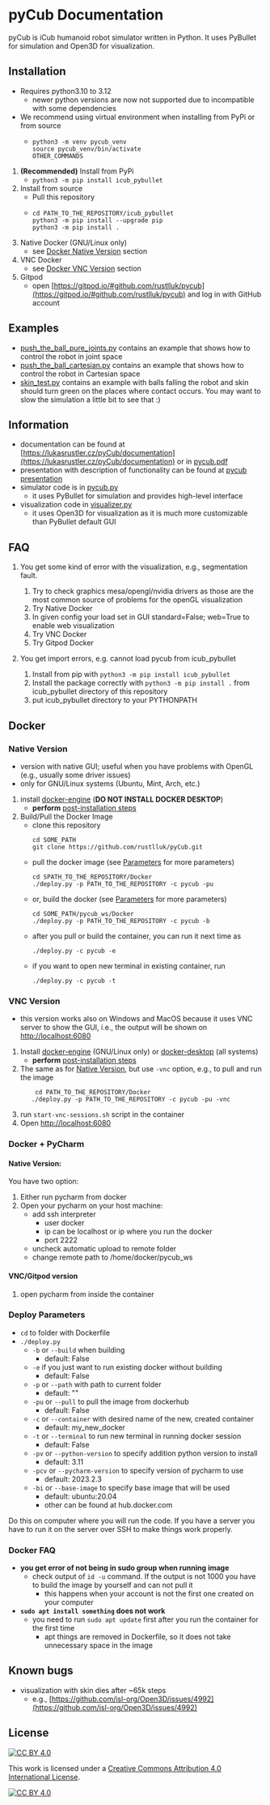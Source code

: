 # pyCub Documentation
pyCub is iCub humanoid robot simulator written in Python. It uses PyBullet for simulation and Open3D for visualization.

## Installation  
- Requires python3.10 to 3.12
  - newer python versions are now not supported due to incompatible with some dependencies 
- We recommend using virtual environment when installing from PyPi or from source
  - ```
    python3 -m venv pycub_venv
    source pycub_venv/bin/activate
    OTHER_COMMANDS
    ```
1. **(Recommended)** Install from PyPi
    - ```python3 -m pip install icub_pybullet```
2. Install from source  
    - Pull this repository  
    - ```
      cd PATH_TO_THE_REPOSITORY/icub_pybullet
      python3 -m pip install --upgrade pip
      python3 -m pip install .
      ```
3. Native Docker (GNU/Linux only)
   - see [Docker Native Version](#native-version) section
4. VNC Docker 
    - see [Docker VNC Version](#vnc-version) section
5. Gitpod
    - open [https://gitpod.io/#github.com/rustlluk/pycub](https://gitpod.io/#github.com/rustlluk/pycub) 
      and log in with GitHub account

## Examples
- [push_the_ball_pure_joints.py](https://github.com/rustlluk/pycub/blob/master/icub_pybullet/examples/push_the_ball_pure_joints.py) contains an example that
  shows how to control the robot in joint space
- [push_the_ball_cartesian.py](https://github.com/rustlluk/pycub/blob/master/icub_pybullet/examples/push_the_ball_cartesian.py) contains an example that
  shows how to control the robot in Cartesian space
- [skin_test.py](https://github.com/rustlluk/pycub/blob/master/icub_pybullet/examples/skin_test.py) contains an example with balls falling the robot and skin 
  should turn green on the places where contact occurs. You may want to slow the simulation a little bit to see that :)

## Information
- documentation can be found at [https://lukasrustler.cz/pyCub/documentation](https://lukasrustler.cz/pyCub/documentation) or in [pycub.pdf](https://lukasrustler.cz/pyCub/documentation/pycub.pdf)
- presentation with description of functionality can be found at [pycub presentation](https://lukasrustler.cz/pyCub/documentation/pycub_presentation.pdf)
- simulator code is in [pycub.py](https://github.com/rustlluk/pycub/blob/master/icub_pybullet/pycub.py)
  - it uses PyBullet for simulation and provides high-level interface
- visualization code in [visualizer.py](https://github.com/rustlluk/pycub/blob/master/icub_pybullet/visualizer.py)
  - it uses Open3D for visualization as it is much more customizable than PyBullet default GUI

## FAQ

1. You get some kind of error with the visualization, e.g., segmentation fault. 

   1. Try to check graphics mesa/opengl/nvidia drivers as those are the most common source of problems for the openGL visualization
   2. Try Native Docker
   3. In given config your load set in GUI standard=False; web=True to enable web visualization
   4. Try VNC Docker
   5. Try Gitpod Docker

2. You get import errors, e.g. cannot load pycub from icub_pybullet
   1. Install from pip with `python3 -m pip install icub_pybullet`
   2. Install the package correctly with `python3 -m pip install .` from icub_pybullet directory of this repository
   3. put icub_pybullet directory to your PYTHONPATH

## Docker
### Native Version
  - version with native GUI; useful when you have problems with OpenGL (e.g., usually some driver issues)
  - only for GNU/Linux systems (Ubuntu, Mint, Arch, etc.)
1. install [docker-engine](https://docs.docker.com/engine/install/ubuntu/)
    (**DO NOT INSTALL DOCKER DESKTOP**)
    - **perform** [post-installation steps](https://docs.docker.com/engine/install/linux-postinstall/)
2. Build/Pull the Docker Image
    - clone this repository
        ```
        cd SOME_PATH
        git clone https://github.com/rustlluk/pyCub.git
       ```
    - pull the docker image (see [Parameters](#deploy-parameters) for more parameters)  
        ```
        cd SPATH_TO_THE_REPOSITORY/Docker
        ./deploy.py -p PATH_TO_THE_REPOSITORY -c pycub -pu
        ```
    - or, build the docker (see [Parameters](#deploy-parameters) for more parameters)  
        ```
        cd SOME_PATH/pycub_ws/Docker
        ./deploy.py -p PATH_TO_THE_REPOSITORY -c pycub -b 
        ```
    - after you pull or build the container, you can run it next time as 
        ```
        ./deploy.py -c pycub -e
        ```
    - if you want to open new terminal in existing container, run
        ```
        ./deploy.py -c pycub -t
        ```

### VNC Version
  - this version works also on Windows and MacOS because it uses VNC server to show the GUI, i.e., the output will be 
    shown on [http://localhost:6080](http://localhost:6080)
1. Install [docker-engine](https://docs.docker.com/engine/install/ubuntu/) (GNU/Linux only) or 
   [docker-desktop](https://docs.docker.com/desktop/) (all systems)
   - **perform** [post-installation steps](https://docs.docker.com/engine/install/linux-postinstall/)
2. The same as for [Native Version](#native-version), but use  `-vnc` option, e.g., to pull and run the image
     ```
         cd PATH_TO_THE_REPOSITORY/Docker
        ./deploy.py -p PATH_TO_THE_REPOSITORY -c pycub -pu -vnc
     ```
3. run `start-vnc-sessions.sh` script in the container
4. Open [http://localhost:6080](http://localhost:6080)

### Docker + PyCharm
#### Native Version:
You have two option:
1. Either run pycharm from docker
2. Open your pycharm on your host machine:
   - add ssh interpreter
     - user docker
     - ip can be localhost or ip where you run the docker
     - port 2222
   - uncheck automatic upload to remote folder
   - change remote path to /home/docker/pycub_ws  
#### VNC/Gitpod version
1. open pycharm from inside the container

### Deploy Parameters
  - `cd` to folder with Dockerfile
  - `./deploy.py`
    - `-b` or `--build` when building
      - default: False
    - `-e` if you just want to run existing docker without building
      - default: False
    - `-p` or `--path` with path to current folder
      - default: ""
    - `-pu` or `--pull` to pull the image from dockerhub
      - default: False
    - `-c` or `--container` with desired name of the new, created container
      - default: my_new_docker
    - `-t` or `--terminal` to run new terminal in running docker session
      - default: False
    - `-pv` or `--python-version` to specify addition python version to install
      - default: 3.11
    - `-pcv` or `--pycharm-version` to specify version of pycharm to use
      - default: 2023.2.3
    - `-bi` or `--base-image` to specify base image that will be used
      - default: ubuntu:20.04
      - other can be found at hub.docker.com
    
  Do this on computer where you will run the code. If you have a server
  you have to run it on the server over SSH to make things work
  properly.

### Docker FAQ
  - **you get error of not being in sudo group when running image**
    - check output of `id -u` command. If the output is not 1000 you have to build the image
      by yourself and can not pull it
      - this happens when your account is not the first one created on your computer
  - **`sudo apt install something` does not work**
    - you need to run `sudo apt update` first after you run the container for the first time
      - apt things are removed in Dockerfile, so it does not take unnecessary space in the image

## Known bugs
- visualization with skin dies after ~65k steps
  - e.g., [https://github.com/isl-org/Open3D/issues/4992](https://github.com/isl-org/Open3D/issues/4992) 

## License

[![CC BY 4.0][cc-by-shield]][cc-by]

This work is licensed under a
[Creative Commons Attribution 4.0 International License][cc-by].

[![CC BY 4.0][cc-by-image]][cc-by]

[cc-by]: http://creativecommons.org/licenses/by/4.0/
[cc-by-image]: https://i.creativecommons.org/l/by/4.0/88x31.png
[cc-by-shield]: https://img.shields.io/badge/License-CC%20BY%204.0-lightgrey.svg